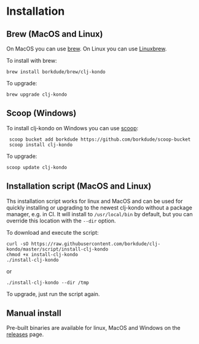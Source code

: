 # Installation

## Brew (MacOS and Linux)

On MacOS you can use [brew](https://brew.sh/). On Linux you can use
[Linuxbrew](http://linuxbrew.sh/).

To install with brew:

    brew install borkdude/brew/clj-kondo

To upgrade:

    brew upgrade clj-kondo

## Scoop (Windows)

To install clj-kondo on Windows you can use [scoop](https://scoop.sh):

     scoop bucket add borkdude https://github.com/borkdude/scoop-bucket
     scoop install clj-kondo

To upgrade:

    scoop update clj-kondo

## Installation script (MacOS and Linux)

Ths installation script works for linux and MacOS and can be used for quickly
installing or upgrading to the newest clj-kondo without a package manager,
e.g. in CI. It will install to `/usr/local/bin` by default, but you can override
this location with the `--dir` option.

To download and execute the script:

    curl -sO https://raw.githubusercontent.com/borkdude/clj-kondo/master/script/install-clj-kondo
    chmod +x install-clj-kondo
    ./install-clj-kondo

or

    ./install-clj-kondo --dir /tmp

To upgrade, just run the script again.

## Manual install

Pre-built binaries are available for linux, MacOS and Windows on the
[releases](https://github.com/borkdude/clj-kondo/releases) page.
